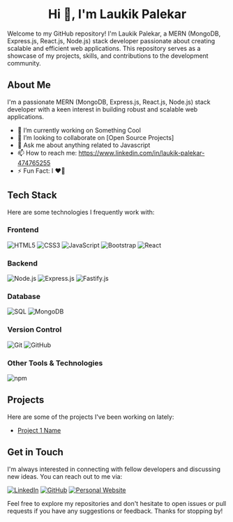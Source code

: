 <h1 align="center">Hi 👋, I'm Laukik Palekar</h1>

Welcome to my GitHub repository! I'm Laukik Palekar, a MERN (MongoDB, Express.js, React.js, Node.js) stack developer passionate about creating scalable and efficient web applications. This repository serves as a showcase of my projects, skills, and contributions to the development community.

## About Me

I'm a passionate MERN (MongoDB, Express.js, React.js, Node.js) stack developer with a keen interest in building robust and scalable web applications.

- 🔭 I’m currently working on Something Cool
- 👯 I’m looking to collaborate on [Open Source Projects]
- 💬 Ask me about anything related to Javascript
- 📫 How to reach me: https://www.linkedin.com/in/laukik-palekar-474765255
- ⚡ Fun Fact: I ❤️‍🏏 

  
## Tech Stack

Here are some technologies I frequently work with:

### Frontend
![HTML5](https://img.shields.io/badge/-HTML5-E34F26?logo=html5&logoColor=white)
![CSS3](https://img.shields.io/badge/-CSS3-1572B6?logo=css3&logoColor=white)
![JavaScript](https://img.shields.io/badge/-JavaScript-F7DF1E?logo=javascript&logoColor=black)
![Bootstrap](https://img.shields.io/badge/-Bootstrap-563D7C?logo=bootstrap&logoColor=white)
![React](https://img.shields.io/badge/-React-61DAFB?logo=react&logoColor=black)

### Backend
![Node.js](https://img.shields.io/badge/-Node.js-339933?logo=node.js&logoColor=white)
![Express.js](https://img.shields.io/badge/-Express.js-000000?logo=express&logoColor=white)
![Fastify.js](https://img.shields.io/badge/-Fastify.js-202020?logo=fastify&logoColor=white)

### Database
![SQL](https://img.shields.io/badge/-SQL-4479A1?logo=postgresql&logoColor=white)
![MongoDB](https://img.shields.io/badge/-MongoDB-47A248?logo=mongodb&logoColor=white)

### Version Control
![Git](https://img.shields.io/badge/-Git-F05032?logo=git&logoColor=white)
![GitHub](https://img.shields.io/badge/-GitHub-181717?logo=github&logoColor=white)

### Other Tools & Technologies
![npm](https://img.shields.io/badge/-npm-CB3837?logo=npm&logoColor=white)

## Projects

Here are some of the projects I've been working on lately:

- [Project 1 Name](Link)

## Get in Touch

I'm always interested in connecting with fellow developers and discussing new ideas. You can reach out to me via:

[![LinkedIn](https://img.shields.io/badge/-LinkedIn-0077B5?style=flat&logo=linkedin&logoColor=white)](https://www.linkedin.com/in/laukik-palekar-474765255)
[![GitHub](https://img.shields.io/badge/-GitHub-181717?style=flat&logo=github&logoColor=white)](https://github.com/laukik13)
[![Personal Website](https://img.shields.io/badge/-Website-FF5722?style=flat&logo=google-chrome&logoColor=white)](https://www.laukikpalekar.in)

Feel free to explore my repositories and don't hesitate to open issues or pull requests if you have any suggestions or feedback. Thanks for stopping by!
